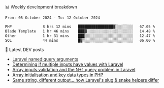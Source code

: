 📊 Weekly development breakdown
<!--START_SECTION:waka-->

```txt
From: 05 October 2024 - To: 12 October 2024

PHP              8 hrs 12 mins   ████████████████▓░░░░░░░░   67.05 %
Blade Template   1 hr 46 mins    ███▓░░░░░░░░░░░░░░░░░░░░░   14.48 %
Other            1 hr 31 mins    ███░░░░░░░░░░░░░░░░░░░░░░   12.47 %
SQL              44 mins         █▓░░░░░░░░░░░░░░░░░░░░░░░   06.00 %
```

<!--END_SECTION:waka-->

📕 Latest DEV posts
<!-- BLOG-POST-LIST:START -->
- [Laravel named query arguments](https://dev.to/michaelvickersuk/laravel-named-query-arguments-28kd)
- [Determining if multiple inputs have values with Laravel](https://dev.to/michaelvickersuk/determining-if-multiple-inputs-have-values-with-laravel-km6)
- [Array inputs validation and the N+1 query problem in Laravel](https://dev.to/michaelvickersuk/array-inputs-validation-and-the-n1-query-problem-in-laravel-2agb)
- [Array initialisation and key data types in PHP](https://dev.to/michaelvickersuk/array-initialisation-and-key-data-types-in-php-1e5b)
- [Same string, different output... how Laravel&#39;s slug &amp; snake helpers differ](https://dev.to/michaelvickersuk/same-string-different-output-how-laravels-slug-snake-helpers-differ-1ccj)
<!-- BLOG-POST-LIST:END -->
